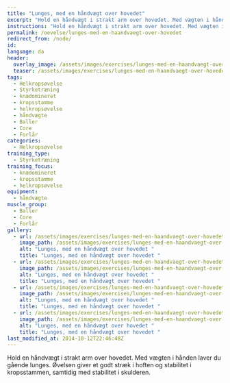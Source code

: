 ```yaml
---
title: "Lunges, med en håndvægt over hovedet"
excerpt: "Hold en håndvægt i strakt arm over hovedet. Med vægten i hånden laver du gående lunges."
instructions: "Hold en håndvægt i strakt arm over hovedet. Med vægten i hånden laver du gående lunges."
permalink: /oevelse/lunges-med-en-haandvaegt-over-hovedet
redirect_from: /node/
id: 
language: da
header:
  overlay_image: /assets/images/exercises/lunges-med-en-haandvaegt-over-hovedet-0.jpg
  teaser: /assets/images/exercises/lunges-med-en-haandvaegt-over-hovedet-0-320.jpg
tags:
  - Helkropsøvelse
  - Styrketræning
  - knædomineret
  - kropsstamme
  - helkropsøvelse
  - håndvægte
  - Baller
  - Core
  - Forlår
categories:
  - Helkropsøvelse
training_type: 
  - Styrketræning
training_focus: 
  - knædomineret
  - kropsstamme
  - helkropsøvelse
equipment:
  - håndvægte
muscle_group:
  - Baller
  - Core
  - Forlår
gallery:
  - url: /assets/images/exercises/lunges-med-en-haandvaegt-over-hovedet-0.jpg
    image_path: /assets/images/exercises/lunges-med-en-haandvaegt-over-hovedet-0-320.jpg
    alt: "Lunges, med en håndvægt over hovedet "
    title: "Lunges, med en håndvægt over hovedet "
  - url: /assets/images/exercises/lunges-med-en-haandvaegt-over-hovedet-1.jpg
    image_path: /assets/images/exercises/lunges-med-en-haandvaegt-over-hovedet-1-320.jpg
    alt: "Lunges, med en håndvægt over hovedet "
    title: "Lunges, med en håndvægt over hovedet "
  - url: /assets/images/exercises/lunges-med-en-haandvaegt-over-hovedet-2.jpg
    image_path: /assets/images/exercises/lunges-med-en-haandvaegt-over-hovedet-2-320.jpg
    alt: "Lunges, med en håndvægt over hovedet "
    title: "Lunges, med en håndvægt over hovedet "
  - url: /assets/images/exercises/lunges-med-en-haandvaegt-over-hovedet-3.jpg
    image_path: /assets/images/exercises/lunges-med-en-haandvaegt-over-hovedet-3-320.jpg
    alt: "Lunges, med en håndvægt over hovedet "
    title: "Lunges, med en håndvægt over hovedet "
last_modified_at: 2014-10-12T22:46:48Z
---
```


Hold en håndvægt i strakt arm over hovedet. Med vægten i hånden laver du gående lunges. Øvelsen giver et godt stræk i hoften og stabilitet i kropsstammen, samtidig med stabilitet i skulderen.
